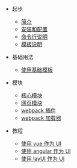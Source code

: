 -   起步

    -   [简介](/)
    -   [安装和配置](setup.md)
    -   [命令行说明](command.md)
    -   [模板说明](template.md)

-   基础用法

    -   [使用基础模板](default.md)

-   模块

    -   [核心模块](modules/core.md)
    -   [网页模块](modules/webview.md)
    -   [webpack 插件](modules/webpack-plugin.md)
    -   [webpack 加载器](modules/webpack-loader.md)

-   教程
    -   [使用 vue 作为 UI](vue.md)
    -   [使用 angular 作为 UI](vue.md)
    -   [使用 layUI 作为 UI](vue.md)
